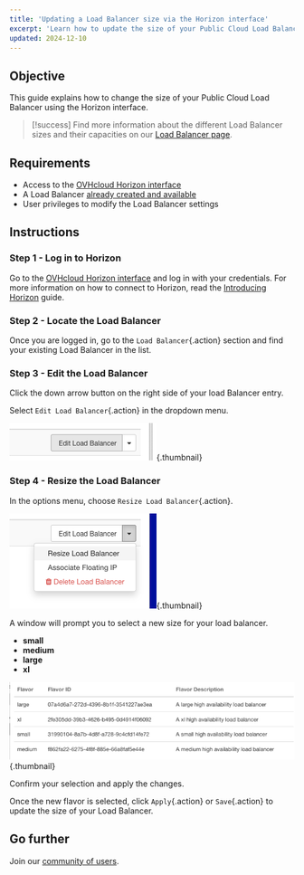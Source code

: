 ```yaml
---
title: 'Updating a Load Balancer size via the Horizon interface'
excerpt: 'Learn how to update the size of your Public Cloud Load Balancer using the Horizon interface'
updated: 2024-12-10
---
```


## Objective

This guide explains how to change the size of your Public Cloud Load Balancer using the Horizon interface.

> [!success]
> Find more information about the different Load Balancer sizes and their capacities on our [Load Balancer page](/links/public-cloud/load-balancer).

## Requirements

- Access to the [OVHcloud Horizon interface](https://horizon.cloud.ovh.net/project/load_balancer)
- A Load Balancer [already created and available](/pages/public_cloud/public_cloud_network_services/getting-started-01-create-lb-service)
- User privileges to modify the Load Balancer settings

## Instructions

### Step 1 - Log in to Horizon

Go to the [OVHcloud Horizon interface](https://horizon.cloud.ovh.net/project/load_balancer) and log in with your credentials. For more information on how to connect to Horizon, read the [Introducing Horizon](/pages/public_cloud/compute/introducing_horizon) guide.

### Step 2 - Locate the Load Balancer

Once you are logged in, go to the `Load Balancer`{.action} section and find your existing Load Balancer in the list.

### Step 3 - Edit the Load Balancer

Click the down arrow button on the right side of your load Balancer entry.

Select `Edit Load Balancer`{.action} in the dropdown menu.

![Edit Load Balancer Button](images/editButtonLoadBalancer.png){.thumbnail}

### Step 4 - Resize the Load Balancer

In the options menu, choose `Resize Load Balancer`{.action}.

![Choose Resize Option](images/ChoiceOptionLoadBalancer.png){.thumbnail}

A window will prompt you to select a new size for your load balancer.

- **small**
- **medium**
- **large**
- **xl**

![Select Load Balancer Size](images/sizeLoadBalancer.png){.thumbnail}

Confirm your selection and apply the changes.

Once the new flavor is selected, click `Apply`{.action} or `Save`{.action} to update the size of your Load Balancer.

## Go further

Join our [community of users](/links/community).